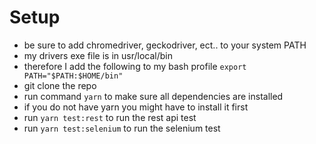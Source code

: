# Setup
* be sure to add chromedriver, geckodriver, ect.. to your system PATH
* my drivers exe file is in usr/local/bin 
* therefore I add the following to my bash profile `export PATH="$PATH:$HOME/bin"`
* git clone the repo
* run command `yarn` to make sure all dependencies are installed
* if you do not have yarn you might have to install it first
* run `yarn test:rest` to run the rest api test
* run `yarn test:selenium` to run the selenium test
